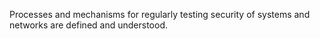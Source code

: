 Processes and mechanisms for regularly testing security of systems and networks are defined and understood.
